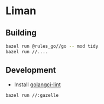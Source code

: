 # Liman

## Building

```bash
bazel run @rules_go//go -- mod tidy
bazel run //....
```

## Development

- Install [golangci-lint](https://golangci-lint.run/welcome/install/#local-installation)

```bash
bazel run //:gazelle
```
